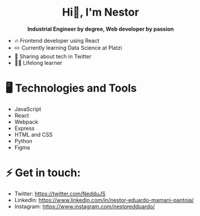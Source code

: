 <h1 align="center">
    Hi👋, I'm Nestor
</h1>
<div align="center"><b> Industrial Engineer by degree, Web developer by passion</b></div>

- 🔥 Frontend developer using React
- ✏️ Currently learning Data Science at Platzi
- 💬 Sharing about tech in Twitter
- 💪🏼 Lifelong learner

# 🖥️ Technologies and Tools

- JavaScript
- React
- Webpack
- Express
- HTML and CSS
- Python
- Figma

# ⚡ Get in touch:

- Twitter: https://twitter.com/NedduJS
- LinkedIn: https://www.linkedin.com/in/nestor-eduardo-mamani-pantoja/
- Instagram: https://www.instagram.com/nestoredduardo/
